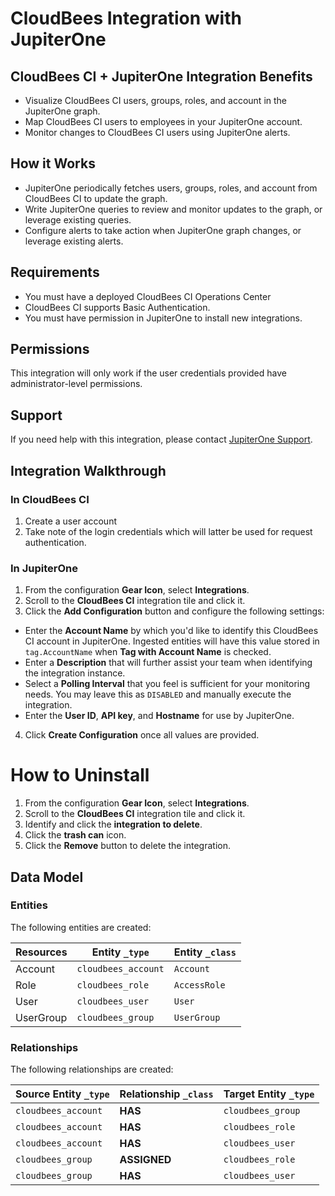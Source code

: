 # CloudBees Integration with JupiterOne

## CloudBees CI + JupiterOne Integration Benefits

*   Visualize CloudBees CI users, groups, roles, and account in the JupiterOne
    graph.
*   Map CloudBees CI users to employees in your JupiterOne account.
*   Monitor changes to CloudBees CI users using JupiterOne alerts.

## How it Works

*   JupiterOne periodically fetches users, groups, roles, and account from
    CloudBees CI to update the graph.
*   Write JupiterOne queries to review and monitor updates to the graph, or
    leverage existing queries.
*   Configure alerts to take action when JupiterOne graph changes, or leverage
    existing alerts.

## Requirements

*   You must have a deployed CloudBees CI Operations Center
*   CloudBees CI supports Basic Authentication.
*   You must have permission in JupiterOne to install new integrations.

## Permissions

This integration will only work if the user credentials provided have
administrator-level permissions.

## Support

If you need help with this integration, please contact
[JupiterOne Support](https://support.jupiterone.io).

## Integration Walkthrough

### In CloudBees CI

1.  Create a user account
2.  Take note of the login credentials which will latter be used for request
    authentication.

### In JupiterOne

1.  From the configuration **Gear Icon**, select **Integrations**.
2.  Scroll to the **CloudBees CI** integration tile and click it.
3.  Click the **Add Configuration** button and configure the following settings:

*   Enter the **Account Name** by which you'd like to identify this CloudBees CI
    account in JupiterOne. Ingested entities will have this value stored in
    `tag.AccountName` when **Tag with Account Name** is checked.
*   Enter a **Description** that will further assist your team when identifying
    the integration instance.
*   Select a **Polling Interval** that you feel is sufficient for your monitoring
    needs. You may leave this as `DISABLED` and manually execute the integration.
*   Enter the **User ID**, **API key**, and **Hostname** for use by JupiterOne.

4.  Click **Create Configuration** once all values are provided.

# How to Uninstall

1.  From the configuration **Gear Icon**, select **Integrations**.
2.  Scroll to the **CloudBees CI** integration tile and click it.
3.  Identify and click the **integration to delete**.
4.  Click the **trash can** icon.
5.  Click the **Remove** button to delete the integration.

<!-- {J1_DOCUMENTATION_MARKER_START} -->

<!--
********************************************************************************
NOTE: ALL OF THE FOLLOWING DOCUMENTATION IS GENERATED USING THE
"j1-integration document" COMMAND. DO NOT EDIT BY HAND! PLEASE SEE THE DEVELOPER
DOCUMENTATION FOR USAGE INFORMATION:

https://github.com/JupiterOne/sdk/blob/main/docs/integrations/development.md
********************************************************************************
-->

## Data Model

### Entities

The following entities are created:

| Resources | Entity `_type`      | Entity `_class` |
| --------- | ------------------- | --------------- |
| Account   | `cloudbees_account` | `Account`       |
| Role      | `cloudbees_role`    | `AccessRole`    |
| User      | `cloudbees_user`    | `User`          |
| UserGroup | `cloudbees_group`   | `UserGroup`     |

### Relationships

The following relationships are created:

| Source Entity `_type` | Relationship `_class` | Target Entity `_type` |
| --------------------- | --------------------- | --------------------- |
| `cloudbees_account`   | **HAS**               | `cloudbees_group`     |
| `cloudbees_account`   | **HAS**               | `cloudbees_role`      |
| `cloudbees_account`   | **HAS**               | `cloudbees_user`      |
| `cloudbees_group`     | **ASSIGNED**          | `cloudbees_role`      |
| `cloudbees_group`     | **HAS**               | `cloudbees_user`      |

<!--
********************************************************************************
END OF GENERATED DOCUMENTATION AFTER BELOW MARKER
********************************************************************************
-->

<!-- {J1_DOCUMENTATION_MARKER_END} -->
 
<!--  jupiterOneDocVersion=1-1-0 -->